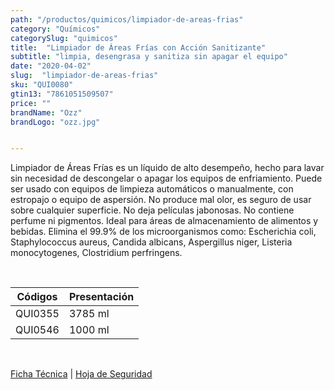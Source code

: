 ```yaml
---
path: "/productos/quimicos/limpiador-de-areas-frias"
category: "Químicos"
categorySlug: "quimicos"
title:  "Limpiador de Áreas Frías con Acción Sanitizante"
subtitle: "limpia, desengrasa y sanitiza sin apagar el equipo"
date: "2020-04-02"
slug:  "limpiador-de-areas-frias"
sku: "QUI0080"
gtin13: "7861051509507"
price: ""
brandName: "Ozz"
brandLogo: "ozz.jpg"


---
```

Limpiador de Áreas Frías es un líquido de alto desempeño, hecho para lavar sin necesidad de descongelar o apagar los equipos de enfriamiento. Puede ser usado con equipos de limpieza automáticos o manualmente, con estropajo o equipo de aspersión. No produce mal olor, es seguro de usar sobre cualquier superficie. No deja películas jabonosas. No contiene perfume ni pigmentos. Ideal para áreas de almacenamiento de alimentos y bebidas. Elimina el 99.9% de los microorganismos como: Escherichia coli, Staphylococcus aureus, Candida albicans, Aspergillus niger, Listeria 
monocytogenes, Clostridium perfringens.


<br>
<table class="min-w-full md:min-w-0 divide-y-0 divide-gray-200">
          <thead class=" bg-white">
            <tr>
              <th scope="col" class="px-6 text-center text-xs font-semibold text-blue-500 uppercase tracking-wider">
                Códigos
              </th>
              <th scope="col" class="px-6 py-3 text-center text-xs font-semibold text-blue-500 uppercase tracking-wider">
                Presentación
              </th>
            </tr>
          </thead>
          <tbody>
            <tr class="bg-gray-500">
              <td class="px-6 py-4 whitespace-nowrap text-sm text-gray-700 text-center">
              QUI0355
              </td>
              <td class="px-6 py-4 whitespace-nowrap text-sm text-gray-700 text-center">
              3785 ml
              </td>
            </tr> 
            <tr class="bg-gray-300">
              <td class="px-6 py-4 whitespace-nowrap text-sm text-gray-700 text-center">
              QUI0546
              </td>
              <td class="px-6 py-4 whitespace-nowrap text-sm text-gray-700 text-center">
              1000 ml
              </td>
            </tr> 
          </tbody>
        </table>
        <br>

 <a href="../../../files/FT-limpiador-de-areas-frias.pdf" target="_blank" rel="noopener">Ficha Técnica</a> | 
 <a href="../../../files/MSDS-limpiador-de-areas-frias.pdf" target="_blank" rel="noopener">Hoja de Seguridad</a>



        

